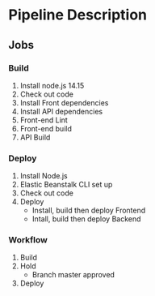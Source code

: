 # Pipeline Description
## Jobs
### Build
1. Install node.js 14.15
2. Check out code
3. Install Front dependencies
4. Install API dependencies
5. Front-end Lint
6. Front-end build
7. API Build

### Deploy
1. Install Node.js
2. Elastic Beanstalk CLI set up
3. Check out code
4. Deploy
    - Install, build then deploy Frontend
    - Intall, build then deploy Backend

### Workflow
1. Build
2. Hold 
    - Branch master approved
3. Deploy

